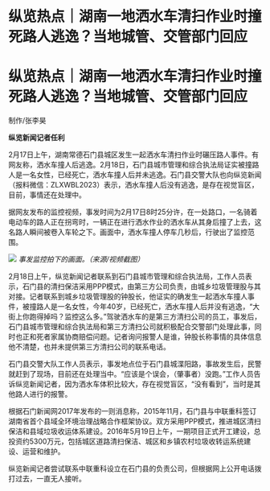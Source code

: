 # 纵览热点｜湖南一地洒水车清扫作业时撞死路人逃逸？当地城管、交管部门回应

# 纵览热点｜湖南一地洒水车清扫作业时撞死路人逃逸？当地城管、交管部门回应

制作/张李昊

**纵览新闻记者任利**

2月17日上午，湖南常德石门县城区发生一起洒水车清扫作业时碾压路人事件。有网友称，洒水车撞人后逃逸。2月18日，石门县城市管理和综合执法局证实被撞路人是一名女性，已经死亡，洒水车撞人后并未逃逸。石门县交警大队也向纵览新闻（报料微信：ZLXWBL2023）表示，洒水车撞人后没有逃逸，是存在视觉盲区，目前，事情还在处理中。

据网友发布的监控视频，事发时间为2月17日8时25分许，在一处路口，一名骑着电动车的路人正在拐弯时，一辆正在进行洒水作业的洒水车从其身后撞了上去，这名路人瞬间被卷入车轮之下。画面中，洒水车撞人停车几秒后，行驶出了监控范围。

![](https://inews.gtimg.com/om_bt/OCOaSRW_JkQkjTKeZwRLoT8meddX_JGtaYGlZKnMtiG8AAA/1000)
_事发监控拍下的画面。（来源/视频截图）_

2月18日上午，纵览新闻记者联系到石门县城市管理和综合执法局，工作人员表示，石门县的清扫保洁采用PPP模式，由第三方公司负责，由城乡垃圾管理股与其对接。记者联系到城乡垃圾管理股的钟股长，他证实的确发生一起洒水车撞人事件，被撞路人是一名女性，今年40岁，已经死亡，洒水车撞人后并没有逃逸，“大街上你跑得掉吗？监控这么多。”驾驶洒水车的是第三方清扫公司的员工，事发后，石门县城市管理和综合执法局和第三方清扫公司就积极配合交警部门处理此事，同时也正和死者家属协商赔偿问题。记者询问报警人是谁，钟股长称事情的具体信息他不清楚，也并未提供第三方清扫公司的联系电话。

石门县交警大队工作人员表示，事发地点位于石门县城渫阳路，事故发生后，民警就赶到了现场，目前还在处理当中。“应该是个误会，（肇事者）没跑。”工作人员告诉纵览新闻记者，因为洒水车体积比较大，存在视觉盲区，“没有看到”，当时是其他路人进行的报警。

根据石门新闻网2017年发布的一则消息称，2015年11月，石门县与中联重科签订湖南省首个县域全环境治理战略合作框架协议。双方采用PPP模式，推进城区清扫保洁和县域垃圾收运体系建设。2016年5月19日上午，一期项目正式开工建设，总投资约5300万元，包括城区道路清扫保洁、城区和乡镇农村垃圾收转运系统建设、运营和维护。

纵览新闻记者尝试联系中联重科设立在石门县的负责公司，但根据网上公开电话拨打过去，一直无人接听。

